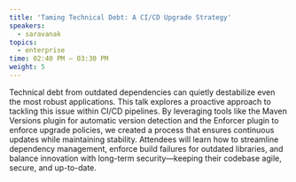 ```yaml
---
title: 'Taming Technical Debt: A CI/CD Upgrade Strategy'
speakers:
  - saravanak
topics:
  - enterprise
time: 02:40 PM – 03:30 PM
weight: 5
---
```


Technical debt from outdated dependencies can quietly destabilize even the most robust applications. This talk explores a proactive approach to tackling this issue within CI/CD pipelines. By leveraging tools like the Maven Versions plugin for automatic version detection and the Enforcer plugin to enforce upgrade policies, we created a process that ensures continuous updates while maintaining stability. Attendees will learn how to streamline dependency management, enforce build failures for outdated libraries, and balance innovation with long-term security—keeping their codebase agile, secure, and up-to-date.

